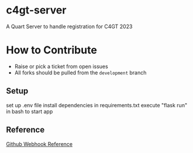 # c4gt-server
A Quart Server to handle registration for C4GT 2023

# How to Contribute
- Raise or pick a ticket from open issues
- All forks should be pulled from the `development` branch

## Setup
set up .env file
install dependencies in requirements.txt
execute "flask run" in bash to start app

## Reference
[Github Webhook Reference](https://docs.github.com/en/webhooks-and-events/webhooks/webhook-events-and-payloads)
